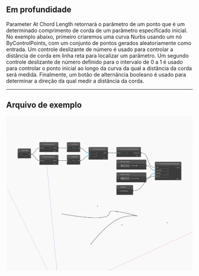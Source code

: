 ## Em profundidade
Parameter At Chord Length retornará o parâmetro de um ponto que é um determinado comprimento de corda de um parâmetro especificado inicial. No exemplo abaixo, primeiro criaremos uma curva Nurbs usando um nó ByControlPoints, com um conjunto de pontos gerados aleatoriamente como entrada. Um controle deslizante de número é usado para controlar a distância de corda em linha reta para localizar um parâmetro. Um segundo controle deslizante de número definido para o intervalo de 0 a 1 é usado para controlar o ponto inicial ao longo da curva da qual a distância da corda será medida. Finalmente, um botão de alternância booleano é usado para determinar a direção da qual medir a distância da corda.
___
## Arquivo de exemplo

![ParameterAtChordLength](./Autodesk.DesignScript.Geometry.Curve.ParameterAtChordLength_img.jpg)

